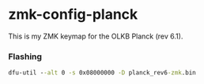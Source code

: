 # zmk-config-planck

This is my ZMK keymap for the OLKB Planck (rev 6.1).

### Flashing

```cmd
dfu-util --alt 0 -s 0x08000000 -D planck_rev6-zmk.bin
```
